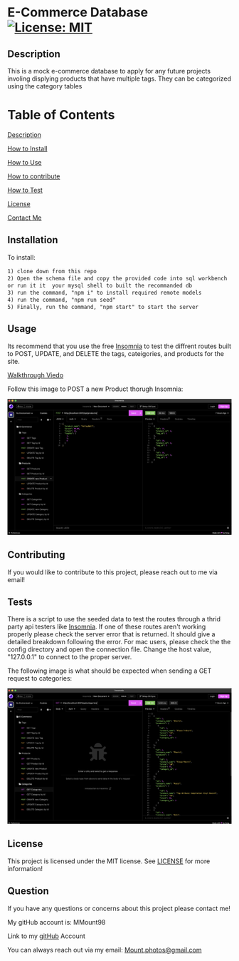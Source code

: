 # E-Commerce Database [![License: MIT](https://img.shields.io/badge/license-MIT-green)](https://www.mit.edu/~amini/LICENSE.md)

<a name="description"></a>

## Description

This is a mock e-commerce database to apply for any future projects involing displying products that have multiple tags. They can be categorized using the category tables

# Table of Contents

[Description](#description)

[How to Install](#install)

[How to Use](#usage)

[How to contribute](#contribute)

[How to Test](#test)

[License](#license)

[Contact Me](#contact)

<a name="install"></a>

## Installation

To install:

    1) clone down from this repo
    2) Open the schema file and copy the provided code into sql workbench or run it it  your mysql shell to built the recommanded db
    3) run the command, "npm i" to install required remote models
    4) run the command, "npm run seed"
    5) Finally, run the command, "npm start" to start the server

<a name="usage"></a>

## Usage

Its recommend that you use the free [Insomnia](https://insomnia.rest/) to test the diffrent routes built to POST, UPDATE, and DELETE the tags, cateigories, and products for the site.

[Walkthrough Viedo](https://drive.google.com/file/d/1bEKhmOqiutVYsC3bJVrUvtYRCTanwLH5/view)

Follow this image to POST a new Product thorugh Insomnia:

![POST product](./images/POST-product.png)

<a name="contribute"></a>

## Contributing

If you would like to contribute to this project, please reach out to me via email!

<a name="test"></a>

## Tests

There is a script to use the seeded data to test the routes through a thrid party api testers like [Insomnia](https://insomnia.rest/). If one of these routes aren't working properly please check the server error that is returned. It should give a detailed breakdown following the error. For mac users, please check the the config directory and open the connection file. Change the host value, "127.0.0.1" to connect to the proper server.

The following image is what should be expected when sending a GET request to categories:


![GET Category](./images/GET-categories.png)

<a name="license"></a>

## License

This project is licensed under the MIT license.
See [LICENSE](https://www.mit.edu/~amini/LICENSE.md) for more information!

<a name="contact"></a>

## Question

If you have any questions or concerns about this project please contact me!

My gitHub account is: MMount98

Link to my [gitHub](https://github.com/MMount98) Account

You can always reach out via my email: Mount.photos@gmail.com
